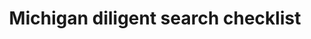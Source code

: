 ---
layout: layouts/resource.njk
title: Michigan diligent search checklist
filetype: pdf
url: ""
file: /images/michigan-diligent-search-kin-checklist.pdf
tags:
  - resource
  - kin-engagement
description: State form that includes many prompts for finding kin connections.
---